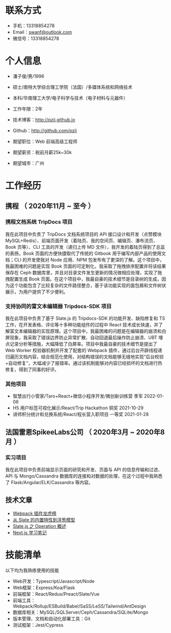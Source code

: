 
# 联系方式

- 手机：13318854278
- Email：swanf@outlook.com
- 微信号：13318854278


# 个人信息

 - 潘子俊/男/1996 
 - 硕士/南特大学综合理工学院（法国）/多媒体系统和网络技术
 - 本科/华南理工大学/电子科学与技术（电子材料与元器件）
 - 工作年限：2年
 - 技术博客：http://pzij.github.io 
 - Github：http://github.com/pzij

 - 期望职位：Web 前端高级工程师
 - 期望薪资：税前月薪25k~30k
 - 期望城市：广州


# 工作经历

## 携程 （ 2020年11月 ~ 至今 ）

### 携程文档系统 TripDocs 项目

我在此项目中负责了 TripDocs 文档系统项目的 API 接口设计和开发（点赞模块 MySQL+Redis）、前端页面开发（着陆页、我的空间页、编辑页、瀑布流页、Book 页等）、CLI 工具的开发（递归上传 MD 文件），我开发的着陆页得到了总监的表扬，Book 页面的方便快捷取代了传统的 Gitbook 用于编写内部产品的使用文档；CLI 的开发使我对 Node 应用、NPM 包发布有了更深的了解。这个项目中，我最困难的问题是实现 Book 页面的可定制化，我采取了拖拽排序配置并将该结果保存在 Ceph 数据库里，并且对目录文件发生更新的情况做相应处理，实现了拖拽配置生成 Book 页面。在这个项目中，我最自豪的技术细节是目录树的生成，因为这个功能包含了比较复杂的文件路径整合，基于该功能实现的面包屑和文件树状展示，为用户提供了不少便利。

### 支持协同的富文本编辑器 Tripdocs-SDK 项目

我在此项目中负责了基于 Slate.js 的 Tripdocs-SDK 的功能开发、缺陷修复和 TS 工作，在开发表格、评论等十多种功能组件的过程中 React 技术成长快速，并了解富文本编辑器的实现原理。这个项目中，我最困难的问题是在编辑器的崩溃和白屏现象，我采取了错误边界防止异常扩散、自动回退最后操作防止崩溃、UBT 埋点记录分析等措施，大幅降低了白屏率。项目中我最自豪的技术细节是提出了 Web Worker 校验器机制并开发了配套的 Webpack 插件，通过后台开辟线程递归遍历文档内容，结合规范化使用，对结构错误的文档能够无缝地实现“后台校验+自动修复”，大幅减少了报错率。通过该机制能够对内容已经损坏的文档进行热修复，得到了同事的好评。

### 其他项目

- 智慧出行小管家/Taro+React+微信小程序开发/微创新训练营 季军 2022-01-06
- H5 用户标签可视化展示/React/Trip Hackathon 铜奖 2021-10-29
- 讲师积分统计和兑换系统/React/程长营入职项目 一等奖 2021-01-28


## 法国雷恩SpikeeLabs公司 （ 2020年3月 ~ 2020年8月 ）

### 实习项目 

我在此项目中负责前端显示页面的研究和开发、页面与 API 的信息传输和过滤、API 与 Mongo/Cassandra 数据库的连接和对数据的处理，在这个过程中我熟悉了 Flask/Angular/ELK/Cassandra 等内容。
<!-- 
# 开源项目和作品

## 开源项目

  - [Bera](https://github.com/pzij/bera-frontend)：一个以周为单位的日历应用
  - [Sol](https://github.com/pzij/sol)：一个移动端待办清单应用 -->

## 技术文章

- [Webpack 插件龙虎榜](https://juejin.cn/post/7137689763208757261)
- [从 Slate 的内置特性到洋葱模型](https://juejin.cn/post/7086816312789794846)
- [Slate.js 之 Operation 概述](https://juejin.cn/post/7034480408888770567)
- [Next.js 学习笔记](https://juejin.cn/post/6909048942869266440)

    
# 技能清单

以下均为我熟练使用的技能

- Web开发：Typescript/Javascript/Node
- Web框架：Express/Koa/Flask
- 前端框架：React/Redux/Preact/Slate/Vue
- 前端工具：Webpack/Rollup/ESBuild/Babel/SaSS/LeSS/Tailwind/AntDesign
- 数据库相关：MySQL/SQLServer/Ceph/Cassandra/SQLite/Mongo
- 版本管理、文档和自动化部署工具：Git
- 测试框架：Jest/Cypress
      
